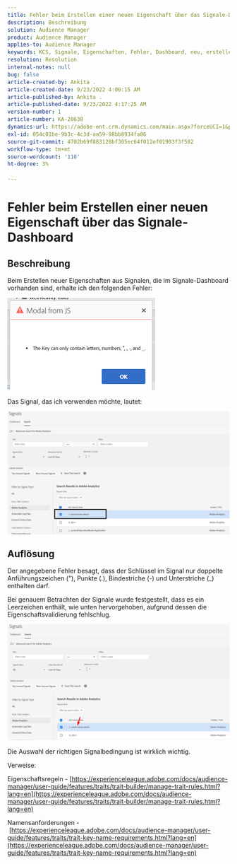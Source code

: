 ```yaml
---
title: Fehler beim Erstellen einer neuen Eigenschaft über das Signale-Dashboard
description: Beschreibung
solution: Audience Manager
product: Audience Manager
applies-to: Audience Manager
keywords: KCS, Signale, Eigenschaften, Fehler, Dashboard, neu, erstellen, Erstellen, Erstellen
resolution: Resolution
internal-notes: null
bug: false
article-created-by: Ankita .
article-created-date: 9/23/2022 4:00:15 AM
article-published-by: Ankita .
article-published-date: 9/23/2022 4:17:25 AM
version-number: 1
article-number: KA-20638
dynamics-url: https://adobe-ent.crm.dynamics.com/main.aspx?forceUCI=1&pagetype=entityrecord&etn=knowledgearticle&id=3b376f32-f43a-ed11-9db1-0022480868ff
exl-id: 054c01be-9b3c-4c3d-aa59-98bb8934fa86
source-git-commit: 4702b69f883128bf305ec64f012ef01903f3f582
workflow-type: tm+mt
source-wordcount: '110'
ht-degree: 3%

---
```


# Fehler beim Erstellen einer neuen Eigenschaft über das Signale-Dashboard

## Beschreibung


Beim Erstellen neuer Eigenschaften aus Signalen, die im Signale-Dashboard vorhanden sind, erhalte ich den folgenden Fehler:

![](assets/___7cc00897-f63a-ed11-9db1-0022480868ff___.png)



Das Signal, das ich verwenden möchte, lautet:

![](assets/___7ec00897-f63a-ed11-9db1-0022480868ff___.png)


## Auflösung


Der angegebene Fehler besagt, dass der Schlüssel im Signal nur doppelte Anführungszeichen (&quot;), Punkte (.), Bindestriche (-) und Unterstriche (_) enthalten darf.



Bei genauem Betrachten der Signale wurde festgestellt, dass es ein Leerzeichen enthält, wie unten hervorgehoben, aufgrund dessen die Eigenschaftsvalidierung fehlschlug.



![](assets/d04f0008-f63a-ed11-9db1-0022480868ff.png)

Die Auswahl der richtigen Signalbedingung ist wirklich wichtig.

Verweise:

Eigenschaftsregeln - [https://experienceleague.adobe.com/docs/audience-manager/user-guide/features/traits/trait-builder/manage-trait-rules.html?lang=en](https://experienceleague.adobe.com/docs/audience-manager/user-guide/features/traits/trait-builder/manage-trait-rules.html?lang=en)

Namensanforderungen - [https://experienceleague.adobe.com/docs/audience-manager/user-guide/features/traits/trait-key-name-requirements.html?lang=en](https://experienceleague.adobe.com/docs/audience-manager/user-guide/features/traits/trait-key-name-requirements.html?lang=en)
